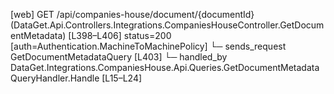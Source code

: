 [web] GET /api/companies-house/document/{documentId}  (DataGet.Api.Controllers.Integrations.CompaniesHouseController.GetDocumentMetadata)  [L398–L406] status=200 [auth=Authentication.MachineToMachinePolicy]
  └─ sends_request GetDocumentMetadataQuery [L403]
    └─ handled_by DataGet.Integrations.CompaniesHouse.Api.Queries.GetDocumentMetadataQueryHandler.Handle [L15–L24]

